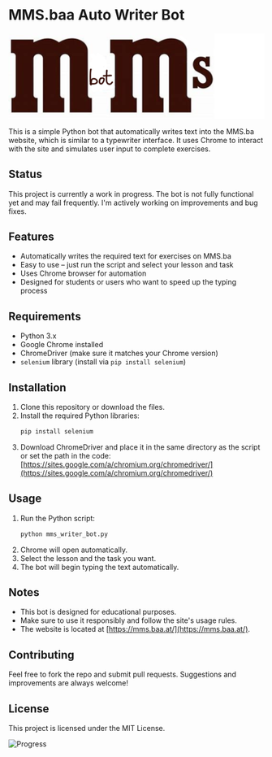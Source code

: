 # MMS.baa Auto Writer Bot

<p align="center">
  <img src="mms-bot_banner.png" alt="MMS Bot Banner" width="800">
</p>

This is a simple Python bot that automatically writes text into the MMS.ba website, which is similar to a typewriter interface. It uses Chrome to interact with the site and simulates user input to complete exercises.

## Status

This project is currently a work in progress. The bot is not fully functional yet and may fail frequently. I'm actively working on improvements and bug fixes.

## Features

- Automatically writes the required text for exercises on MMS.ba
- Easy to use – just run the script and select your lesson and task
- Uses Chrome browser for automation
- Designed for students or users who want to speed up the typing process

## Requirements

- Python 3.x
- Google Chrome installed
- ChromeDriver (make sure it matches your Chrome version)
- `selenium` library (install via `pip install selenium`)

## Installation

1. Clone this repository or download the files.
2. Install the required Python libraries:
   ```bash
   pip install selenium
   ```
3. Download ChromeDriver and place it in the same directory as the script or set the path in the code:
   [https://sites.google.com/a/chromium.org/chromedriver/](https://sites.google.com/a/chromium.org/chromedriver/)

## Usage

1. Run the Python script:
   ```bash
   python mms_writer_bot.py
   ```
2. Chrome will open automatically.
3. Select the lesson and the task you want.
4. The bot will begin typing the text automatically.

## Notes

- This bot is designed for educational purposes.
- Make sure to use it responsibly and follow the site's usage rules.
- The website is located at [https://mms.baa.at/](https://mms.baa.at/).

## Contributing

Feel free to fork the repo and submit pull requests. Suggestions and improvements are always welcome!

## License

This project is licensed under the MIT License.








![Progress](https://img.shields.io/badge/progress-76%25-red)

